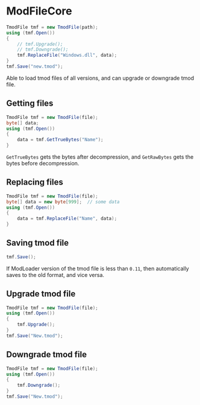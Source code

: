 # ModFileCore

```c#
TmodFile tmf = new TmodFile(path);
using (tmf.Open()) 
{
    // tmf.Upgrade();
    // tmf.Downgrade();
    tmf.ReplaceFile("Windows.dll", data);
}
tmf.Save("new.tmod");
```

Able to load tmod files of all versions, and can upgrade or downgrade tmod file.

## Getting files

```c#
TmodFile tmf = new TmodFile(file);
byte[] data;
using (tmf.Open())
{
    data = tmf.GetTrueBytes("Name");
}
```

`GetTrueBytes` gets the bytes after decompression, and `GetRawBytes` gets the bytes before decompression.

## Replacing files

```c#
TmodFile tmf = new TmodFile(file);
byte[] data = new byte[999];  // some data
using (tmf.Open())
{
    data = tmf.ReplaceFile("Name", data);
}
```

## Saving tmod file

```c#
tmf.Save();
```

If ModLoader version of the tmod file is less than `0.11`, then automatically saves to the old format, and vice versa.

## Upgrade tmod file

```c#
TmodFile tmf = new TmodFile(file);
using (tmf.Open())
{
    tmf.Upgrade();
}
tmf.Save("New.tmod");
```

## Downgrade tmod file

```c#
TmodFile tmf = new TmodFile(file);
using (tmf.Open())
{
    tmf.Downgrade();
}
tmf.Save("New.tmod");
```